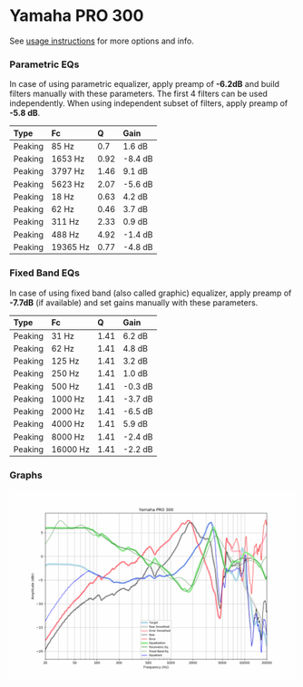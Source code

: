 # Yamaha PRO 300
See [usage instructions](https://github.com/jaakkopasanen/AutoEq#usage) for more options and info.

### Parametric EQs
In case of using parametric equalizer, apply preamp of **-6.2dB** and build filters manually
with these parameters. The first 4 filters can be used independently.
When using independent subset of filters, apply preamp of **-5.8 dB**.

| Type    | Fc       |    Q | Gain    |
|:--------|:---------|:-----|:--------|
| Peaking | 85 Hz    | 0.7  | 1.6 dB  |
| Peaking | 1653 Hz  | 0.92 | -8.4 dB |
| Peaking | 3797 Hz  | 1.46 | 9.1 dB  |
| Peaking | 5623 Hz  | 2.07 | -5.6 dB |
| Peaking | 18 Hz    | 0.63 | 4.2 dB  |
| Peaking | 62 Hz    | 0.46 | 3.7 dB  |
| Peaking | 311 Hz   | 2.33 | 0.9 dB  |
| Peaking | 488 Hz   | 4.92 | -1.4 dB |
| Peaking | 19365 Hz | 0.77 | -4.8 dB |

### Fixed Band EQs
In case of using fixed band (also called graphic) equalizer, apply preamp of **-7.7dB**
(if available) and set gains manually with these parameters.

| Type    | Fc       |    Q | Gain    |
|:--------|:---------|:-----|:--------|
| Peaking | 31 Hz    | 1.41 | 6.2 dB  |
| Peaking | 62 Hz    | 1.41 | 4.8 dB  |
| Peaking | 125 Hz   | 1.41 | 3.2 dB  |
| Peaking | 250 Hz   | 1.41 | 1.0 dB  |
| Peaking | 500 Hz   | 1.41 | -0.3 dB |
| Peaking | 1000 Hz  | 1.41 | -3.7 dB |
| Peaking | 2000 Hz  | 1.41 | -6.5 dB |
| Peaking | 4000 Hz  | 1.41 | 5.9 dB  |
| Peaking | 8000 Hz  | 1.41 | -2.4 dB |
| Peaking | 16000 Hz | 1.41 | -2.2 dB |

### Graphs
![](./Yamaha%20PRO%20300.png)